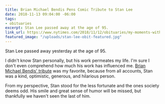 ```yaml
---
title: Brian Michael Bendis Pens Comic Tribute to Stan Lee
date: 2018-11-13 09:04:00 -06:00
tags:
- obituaries
excerpt: Stan Lee passed away at the age of 95.
link_url: https://www.nytimes.com/2018/11/12/obituaries/my-moments-with-stan.html
featured_image: "/uploads/stan-lee-obit-featured.jpg"
---
```


Stan Lee passed away yesterday at the age of 95.

I didn't know Stan personally, but his work permeates my life. I'm sure I don't even comprehend how much his work has influenced me. [Brian Michael Bendis' tribute](https://www.nytimes.com/2018/11/12/obituaries/my-moments-with-stan.html) was my favorite, because from all accounts, Stan was a kind, optimistic, generous, and hilarious person. 

From my perspective, Stan stood for the less fortunate and the ones society deems odd. His smile and great sense of humor will be missed, but thankfully we haven't seen the last of him.
